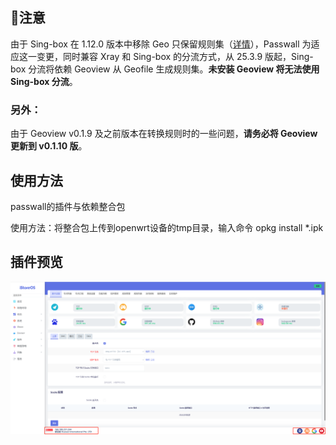 ## :mega:注意
由于 Sing-box 在 1.12.0 版本中移除 Geo 只保留规则集（[详情](https://sing-box.sagernet.org/zh/deprecated/#geoip)），Passwall 为适应这一变更，同时兼容 Xray 和 Sing-box 的分流方式，从 25.3.9 版起，Sing-box 分流将依赖 Geoview 从 Geofile 生成规则集。**未安装 Geoview 将无法使用 Sing-box 分流**。  

### 另外：
由于 Geoview v0.1.9 及之前版本在转换规则时的一些问题，**请务必将 Geoview 更新到 v0.1.10 版**。

## 使用方法

passwall的插件与依赖整合包

使用方法：将整合包上传到openwrt设备的tmp目录，输入命令 opkg install *.ipk


## 插件预览

![插件预览](https://github.com/Jaykwok2999/luci-app-passwall/blob/main/flags/passwall.png)
